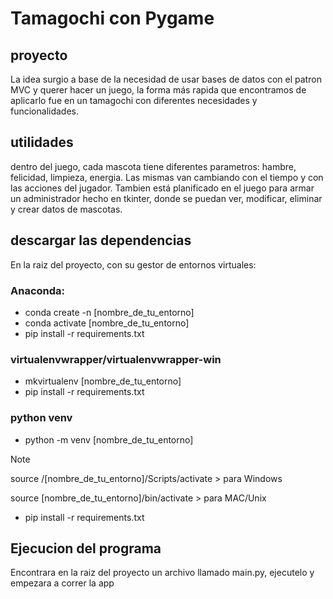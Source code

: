 # Tamagochi con Pygame

## proyecto
La idea surgio a base de la necesidad de usar bases de datos con el patron MVC y querer hacer un juego, la forma más rapida que encontramos de aplicarlo fue en un tamagochi con diferentes necesidades y funcionalidades.

## utilidades
dentro del juego, cada mascota tiene diferentes parametros: hambre, felicidad, limpieza, energia. Las mismas van cambiando con el tiempo y con las acciones del jugador.
Tambien está planificado en el juego para armar un administrador hecho en tkinter, donde se puedan ver, modificar, eliminar y crear datos de mascotas.

## descargar las dependencias
En la raiz del proyecto, con su gestor de entornos virtuales:
### Anaconda:
- conda create -n [nombre_de_tu_entorno]
- conda activate [nombre_de_tu_entorno]
- pip install -r requirements.txt

### virtualenvwrapper/virtualenvwrapper-win
- mkvirtualenv [nombre_de_tu_entorno]
- pip install -r requirements.txt

### python venv
- python -m venv [nombre_de_tu_entorno]

> [!NOTE]
> source /[nombre_de_tu_entorno]/Scripts/activate > para Windows
> 
> source [nombre_de_tu_entorno]/bin/activate > para MAC/Unix
- pip install -r requirements.txt

## Ejecucion del programa
Encontrara en la raiz del proyecto un archivo llamado main.py, ejecutelo y empezara a correr la app
